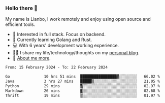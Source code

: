 ### Hello there 👋

My name is Lianbo, I work remotely and enjoy using open source and efficient tools.

- 🔭 Interested in full stack. Focus on backend.
- 🌱 Currently learning Golang and Rust.
- 💻 With 6 years' development working experience.
- ✍🏻 I share my life/technology/thoughts on my [personal blog](https://godruoyi.com).
- 👒 [About me more](https://godruoyi.com/posts/About-godruoyi).

<!--START_SECTION:waka-->

```txt
From: 15 February 2024 - To: 22 February 2024

Go               10 hrs 51 mins  ████████████████▓░░░░░░░░   66.02 %
Java             3 hrs 27 mins   █████▒░░░░░░░░░░░░░░░░░░░   21.05 %
Python           29 mins         ▓░░░░░░░░░░░░░░░░░░░░░░░░   02.97 %
Markdown         26 mins         ▓░░░░░░░░░░░░░░░░░░░░░░░░   02.68 %
Thrift           19 mins         ▒░░░░░░░░░░░░░░░░░░░░░░░░   01.97 %
```

<!--END_SECTION:waka-->
